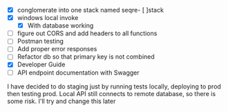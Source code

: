 - [x] conglomerate into one stack named seqre- [ ]stack
- [x] windows local invoke
    - [x] With database working
- [ ] figure out CORS and add headers to all functions
- [ ] Postman testing
- [ ] Add proper error responses
- [ ] Refactor db so that primary key is not combined
- [x] Developer Guide
- [ ] API endpoint documentation with Swagger

I have decided to do staging just by running tests locally, deploying to prod then testing prod. Local API still connects to remote database, so there is some risk. I'll try and change this later
